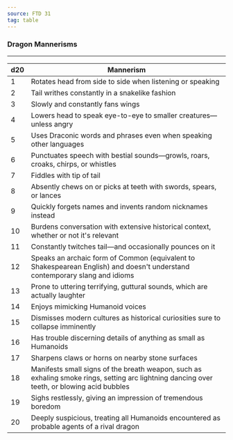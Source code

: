 ```yaml
---
source: FTD 31
tag: table
---
```


### Dragon Mannerisms
---
|d20|Mannerism|
|----|------------|
|1|Rotates head from side to side when listening or speaking|
|2|Tail writhes constantly in a snakelike fashion|
|3|Slowly and constantly fans wings|
|4|Lowers head to speak eye-to-eye to smaller creatures—unless angry|
|5|Uses Draconic words and phrases even when speaking other languages|
|6|Punctuates speech with bestial sounds—growls, roars, croaks, chirps, or whistles|
|7|Fiddles with tip of tail|
|8|Absently chews on or picks at teeth with swords, spears, or lances|
|9|Quickly forgets names and invents random nicknames instead|
|10|Burdens conversation with extensive historical context, whether or not it's relevant|
|11|Constantly twitches tail—and occasionally pounces on it|
|12|Speaks an archaic form of Common (equivalent to Shakespearean English) and doesn't understand contemporary slang and idioms|
|13|Prone to uttering terrifying, guttural sounds, which are actually laughter|
|14|Enjoys mimicking Humanoid voices|
|15|Dismisses modern cultures as historical curiosities sure to collapse imminently|
|16|Has trouble discerning details of anything as small as Humanoids|
|17|Sharpens claws or horns on nearby stone surfaces|
|18|Manifests small signs of the breath weapon, such as exhaling smoke rings, setting arc lightning dancing over teeth, or blowing acid bubbles|
|19|Sighs restlessly, giving an impression of tremendous boredom|
|20|Deeply suspicious, treating all Humanoids encountered as probable agents of a rival dragon|
